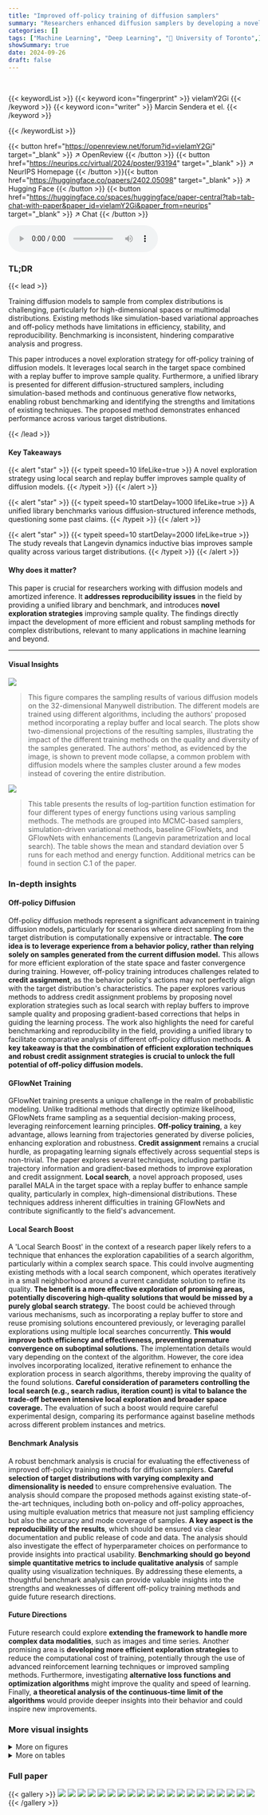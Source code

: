 ```yaml
---
title: "Improved off-policy training of diffusion samplers"
summary: "Researchers enhanced diffusion samplers by developing a novel exploration strategy and a unified library, improving sample quality and addressing reproducibility challenges."
categories: []
tags: ["Machine Learning", "Deep Learning", "🏢 University of Toronto",]
showSummary: true
date: 2024-09-26
draft: false
---
```


<br>

{{< keywordList >}}
{{< keyword icon="fingerprint" >}} vieIamY2Gi {{< /keyword >}}
{{< keyword icon="writer" >}} Marcin Sendera et el. {{< /keyword >}}
 
{{< /keywordList >}}

{{< button href="https://openreview.net/forum?id=vieIamY2Gi" target="_blank" >}}
↗ OpenReview
{{< /button >}}
{{< button href="https://neurips.cc/virtual/2024/poster/93194" target="_blank" >}}
↗ NeurIPS Homepage
{{< /button >}}{{< button href="https://huggingface.co/papers/2402.05098" target="_blank" >}}
↗ Hugging Face
{{< /button >}}
{{< button href="https://huggingface.co/spaces/huggingface/paper-central?tab=tab-chat-with-paper&paper_id=vieIamY2Gi&paper_from=neurips" target="_blank" >}}
↗ Chat
{{< /button >}}



<audio controls>
    <source src="https://ai-paper-reviewer.com/vieIamY2Gi/podcast.wav" type="audio/wav">
    Your browser does not support the audio element.
</audio>


### TL;DR


{{< lead >}}

Training diffusion models to sample from complex distributions is challenging, particularly for high-dimensional spaces or multimodal distributions. Existing methods like simulation-based variational approaches and off-policy methods have limitations in efficiency, stability, and reproducibility.  Benchmarking is inconsistent, hindering comparative analysis and progress.

This paper introduces a novel exploration strategy for off-policy training of diffusion models. It leverages local search in the target space combined with a replay buffer to improve sample quality.  Furthermore, a unified library is presented for different diffusion-structured samplers, including simulation-based methods and continuous generative flow networks, enabling robust benchmarking and identifying the strengths and limitations of existing techniques. The proposed method demonstrates enhanced performance across various target distributions.

{{< /lead >}}


#### Key Takeaways

{{< alert "star" >}}
{{< typeit speed=10 lifeLike=true >}} A novel exploration strategy using local search and replay buffer improves sample quality of diffusion models. {{< /typeit >}}
{{< /alert >}}

{{< alert "star" >}}
{{< typeit speed=10 startDelay=1000 lifeLike=true >}} A unified library benchmarks various diffusion-structured inference methods, questioning some past claims. {{< /typeit >}}
{{< /alert >}}

{{< alert "star" >}}
{{< typeit speed=10 startDelay=2000 lifeLike=true >}} The study reveals that Langevin dynamics inductive bias improves sample quality across various target distributions. {{< /typeit >}}
{{< /alert >}}

#### Why does it matter?
This paper is crucial for researchers working with diffusion models and amortized inference.  It **addresses reproducibility issues** in the field by providing a unified library and benchmark, and introduces **novel exploration strategies** improving sample quality.  The findings directly impact the development of more efficient and robust sampling methods for complex distributions, relevant to many applications in machine learning and beyond.

------
#### Visual Insights



![](https://ai-paper-reviewer.com/vieIamY2Gi/figures_0_1.jpg)

> This figure compares the sampling results of various diffusion models on the 32-dimensional Manywell distribution.  The different models are trained using different algorithms, including the authors' proposed method incorporating a replay buffer and local search.  The plots show two-dimensional projections of the resulting samples, illustrating the impact of the different training methods on the quality and diversity of the samples generated. The authors' method, as evidenced by the image, is shown to prevent mode collapse, a common problem with diffusion models where the samples cluster around a few modes instead of covering the entire distribution.





![](https://ai-paper-reviewer.com/vieIamY2Gi/tables_6_1.jpg)

> This table presents the results of log-partition function estimation for four different types of energy functions using various sampling methods.  The methods are grouped into MCMC-based samplers, simulation-driven variational methods, baseline GFlowNets, and GFlowNets with enhancements (Langevin parametrization and local search).  The table shows the mean and standard deviation over 5 runs for each method and energy function.  Additional metrics can be found in section C.1 of the paper.





### In-depth insights


#### Off-policy Diffusion
Off-policy diffusion methods represent a significant advancement in training diffusion models, particularly for scenarios where direct sampling from the target distribution is computationally expensive or intractable.  **The core idea is to leverage experience from a behavior policy, rather than relying solely on samples generated from the current diffusion model.** This allows for more efficient exploration of the state space and faster convergence during training.  However, off-policy training introduces challenges related to **credit assignment**, as the behavior policy's actions may not perfectly align with the target distribution's characteristics. The paper explores various methods to address credit assignment problems by proposing novel exploration strategies such as local search with replay buffers to improve sample quality and proposing gradient-based corrections that helps in guiding the learning process.  The work also highlights the need for careful benchmarking and reproducibility in the field, providing a unified library to facilitate comparative analysis of different off-policy diffusion methods. **A key takeaway is that the combination of efficient exploration techniques and robust credit assignment strategies is crucial to unlock the full potential of off-policy diffusion models.**

#### GFlowNet Training
GFlowNet training presents a unique challenge in the realm of probabilistic modeling. Unlike traditional methods that directly optimize likelihood, GFlowNets frame sampling as a sequential decision-making process, leveraging reinforcement learning principles. **Off-policy training**, a key advantage, allows learning from trajectories generated by diverse policies, enhancing exploration and robustness. **Credit assignment** remains a crucial hurdle, as propagating learning signals effectively across sequential steps is non-trivial. The paper explores several techniques, including partial trajectory information and gradient-based methods to improve exploration and credit assignment. **Local search**, a novel approach proposed, uses parallel MALA in the target space with a replay buffer to enhance sample quality, particularly in complex, high-dimensional distributions. These techniques address inherent difficulties in training GFlowNets and contribute significantly to the field's advancement.

#### Local Search Boost
A 'Local Search Boost' in the context of a research paper likely refers to a technique that enhances the exploration capabilities of a search algorithm, particularly within a complex search space.  This could involve augmenting existing methods with a local search component, which operates iteratively in a small neighborhood around a current candidate solution to refine its quality. **The benefit is a more effective exploration of promising areas, potentially discovering high-quality solutions that would be missed by a purely global search strategy.**  The boost could be achieved through various mechanisms, such as incorporating a replay buffer to store and reuse promising solutions encountered previously, or leveraging parallel explorations using multiple local searches concurrently. **This would improve both efficiency and effectiveness, preventing premature convergence on suboptimal solutions.**  The implementation details would vary depending on the context of the algorithm. However, the core idea involves incorporating localized, iterative refinement to enhance the exploration process in search algorithms, thereby improving the quality of the found solutions. **Careful consideration of parameters controlling the local search (e.g., search radius, iteration count) is vital to balance the trade-off between intensive local exploration and broader space coverage.**  The evaluation of such a boost would require careful experimental design, comparing its performance against baseline methods across different problem instances and metrics.

#### Benchmark Analysis
A robust benchmark analysis is crucial for evaluating the effectiveness of improved off-policy training methods for diffusion samplers.  **Careful selection of target distributions with varying complexity and dimensionality is needed** to ensure comprehensive evaluation. The analysis should compare the proposed methods against existing state-of-the-art techniques, including both on-policy and off-policy approaches, using multiple evaluation metrics that measure not just sampling efficiency but also the accuracy and mode coverage of samples. **A key aspect is the reproducibility of the results**, which should be ensured via clear documentation and public release of code and data.  The analysis should also investigate the effect of hyperparameter choices on performance to provide insights into practical usability. **Benchmarking should go beyond simple quantitative metrics to include qualitative analysis** of sample quality using visualization techniques.  By addressing these elements, a thoughtful benchmark analysis can provide valuable insights into the strengths and weaknesses of different off-policy training methods and guide future research directions.

#### Future Directions
Future research could explore **extending the framework to handle more complex data modalities**, such as images and time series.  Another promising area is **developing more efficient exploration strategies** to reduce the computational cost of training, potentially through the use of advanced reinforcement learning techniques or improved sampling methods.  Furthermore, investigating **alternative loss functions and optimization algorithms** might improve the quality and speed of learning.  Finally, **a theoretical analysis of the continuous-time limit of the algorithms** would provide deeper insights into their behavior and could inspire new improvements.


### More visual insights

<details>
<summary>More on figures
</summary>


![](https://ai-paper-reviewer.com/vieIamY2Gi/figures_6_1.jpg)

> This figure displays two-dimensional projections of samples generated from the Manywell distribution using different sampling methods.  The visualizations show the effectiveness of the proposed method (replay buffer with local search) in preventing mode collapse, a common issue in generative modeling where the model fails to capture the diversity of the target distribution. The figure allows a visual comparison of the sample distributions obtained with various algorithms, highlighting the improved mode coverage and reduced mode collapse achieved by incorporating the proposed replay buffer and local search strategy.


![](https://ai-paper-reviewer.com/vieIamY2Gi/figures_7_1.jpg)

> This figure shows the impact of different exploration strategies on the performance of diffusion models trained using the trajectory balance (TB) objective on a 25-dimensional Gaussian Mixture Model (25GMM).  The x-axis represents the exploration rate, and the y-axis represents the estimated log partition function (log Z). Two lines are shown: one for models trained with constant exploration and another for models trained with decaying exploration. The results indicate that while exploration is beneficial for discovering multiple modes, allowing it to decay over time improves the model's ability to accurately estimate the partition function by focusing the model's capacity on higher-probability regions of the target distribution.


![](https://ai-paper-reviewer.com/vieIamY2Gi/figures_8_1.jpg)

> This figure compares the performance of 10-step samplers with fixed and learned forward policy variance on the 25GMM energy. The left panel shows the distribution of samples at different time steps for both models, highlighting how learning the variance allows the model to capture the modes more sharply. The right panel shows how learning the policy variance leads to similar results with fewer steps.


![](https://ai-paper-reviewer.com/vieIamY2Gi/figures_20_1.jpg)

> This figure shows two-dimensional projections of samples generated from the 32-dimensional Manywell distribution using different sampling methods.  The goal is to visualize the performance of various sampling algorithms in capturing the multiple modes of the distribution.  The figure demonstrates that the proposed method, which uses a replay buffer and local search, effectively prevents the model from collapsing to a single mode, thus improving sample quality compared to other methods.


![](https://ai-paper-reviewer.com/vieIamY2Gi/figures_23_1.jpg)

> This figure shows the impact of replay buffer capacity on the sample quality of three different samplers.  Each subplot displays 2000 samples generated by a sampler trained with a different buffer capacity (30,000, 60,000, and 600,000). The increase in buffer capacity leads to better exploration of the target distribution's modes, as evidenced by the increased number of modes captured in the samples.  This supports the claim that a larger replay buffer enhances the sampler's ability to recall and utilize past low-energy samples.


![](https://ai-paper-reviewer.com/vieIamY2Gi/figures_23_2.jpg)

> This figure presents an ablation study on two aspects of the local search algorithm used in the paper: the use of a prioritized replay buffer and the dynamic adjustment of the step size.  The left subplot (a) shows that prioritized sampling, where samples with higher ranks (based on their unnormalized target density) are more likely to be selected, leads to faster convergence than uniform sampling. The right subplot (b) demonstrates that dynamically adjusting the step size to maintain a target acceptance rate of 0.574 (theoretically optimal for high-dimensional MALA) outperforms using a fixed step size. This ablation study highlights the effectiveness of these techniques in improving the performance of the local search method.


![](https://ai-paper-reviewer.com/vieIamY2Gi/figures_23_3.jpg)

> This figure presents the ablation study results for two hyperparameters of the proposed local search method: the prioritized replay buffer and the dynamically adjusted step size.  The left subplot (a) compares the performance of prioritized sampling (using the rank-based approach) against uniform sampling. The right subplot (b) shows the impact of dynamically adjusting the step size (η) to maintain an optimal acceptance rate (0.574) compared to using a fixed step size (η = 0.01).  The plots show the log ZRW (log partition function with importance weights) across 25,000 training iterations, revealing that both techniques lead to significant performance improvements.


</details>




<details>
<summary>More on tables
</summary>


![](https://ai-paper-reviewer.com/vieIamY2Gi/tables_8_1.jpg)
> This table presents the results of log-partition function estimation for four groups of models on unconditional modeling tasks.  The models are compared using mean and standard deviation of the error over 5 runs.  The four groups of models are MCMC-based samplers, simulation-driven variational methods, baseline GFlowNets, and GFlowNets enhanced with Langevin parametrization and local search. Additional metrics are detailed in section C.1 of the paper.

![](https://ai-paper-reviewer.com/vieIamY2Gi/tables_18_1.jpg)
> This table presents the results of log-partition function estimation for four different types of models on four different datasets.  It compares MCMC methods, simulation-based variational inference methods, and GFlowNet methods (with and without enhancements like Langevin parametrization and local search).  The table shows the mean and standard deviation of the log-partition function estimate over five runs for each method and dataset.  Additional metrics are available in section C.1 of the paper.

![](https://ai-paper-reviewer.com/vieIamY2Gi/tables_18_2.jpg)
> This table presents a comprehensive comparison of various sampling methods' performance on four different tasks: 25GMM, Funnel, Manywell, and LGCP. The methods are categorized into four groups: MCMC-based samplers, simulation-driven variational methods, GFlowNet methods with different objectives, and enhanced GFlowNet methods incorporating Langevin parametrization and local search.  The table shows the log-partition function estimation errors (both standard and importance-weighted) and the 2-Wasserstein distance, offering a multi-faceted evaluation of each method's sampling accuracy and efficiency.

![](https://ai-paper-reviewer.com/vieIamY2Gi/tables_19_1.jpg)
> This table presents the results of a scalability study conducted on the Manywell energy function, evaluating the performance of various samplers across different dimensions (d = 8, 32, 128, 512).  The metrics presented include the log-partition function estimation error (both standard and importance weighted), and the time per training iteration on a RTX8000 GPU. This allows assessing how the performance and computational cost of different approaches scale as dimensionality increases.

![](https://ai-paper-reviewer.com/vieIamY2Gi/tables_21_1.jpg)
> This table presents the results of log-partition function estimation for four different types of models on four different tasks.  The models are categorized into MCMC-based samplers, simulation-driven variational methods, baseline GFlowNets, and GFlowNets with enhancements.  The tasks are 2D Gaussian Mixture Model, 10D Funnel, 32D Manywell, and 1600D Log-Gaussian Cox Process.  The table shows mean and standard deviation over 5 runs for each model and task. Additional metrics are available in section C.1.

![](https://ai-paper-reviewer.com/vieIamY2Gi/tables_23_1.jpg)
> This table presents the log-partition function estimation errors for four groups of models on unconditional modeling tasks.  The models are compared using mean and standard deviation over 5 runs.  The four model groups are MCMC-based samplers, simulation-driven variational methods, baseline GFlowNet methods (with different learning objectives), and GFlowNet methods augmented with Langevin parametrization and local search.  Additional metrics are available in section C.1 of the paper.

</details>




### Full paper

{{< gallery >}}
<img src="https://ai-paper-reviewer.com/vieIamY2Gi/1.png" class="grid-w50 md:grid-w33 xl:grid-w25" />
<img src="https://ai-paper-reviewer.com/vieIamY2Gi/2.png" class="grid-w50 md:grid-w33 xl:grid-w25" />
<img src="https://ai-paper-reviewer.com/vieIamY2Gi/3.png" class="grid-w50 md:grid-w33 xl:grid-w25" />
<img src="https://ai-paper-reviewer.com/vieIamY2Gi/4.png" class="grid-w50 md:grid-w33 xl:grid-w25" />
<img src="https://ai-paper-reviewer.com/vieIamY2Gi/5.png" class="grid-w50 md:grid-w33 xl:grid-w25" />
<img src="https://ai-paper-reviewer.com/vieIamY2Gi/6.png" class="grid-w50 md:grid-w33 xl:grid-w25" />
<img src="https://ai-paper-reviewer.com/vieIamY2Gi/7.png" class="grid-w50 md:grid-w33 xl:grid-w25" />
<img src="https://ai-paper-reviewer.com/vieIamY2Gi/8.png" class="grid-w50 md:grid-w33 xl:grid-w25" />
<img src="https://ai-paper-reviewer.com/vieIamY2Gi/9.png" class="grid-w50 md:grid-w33 xl:grid-w25" />
<img src="https://ai-paper-reviewer.com/vieIamY2Gi/10.png" class="grid-w50 md:grid-w33 xl:grid-w25" />
<img src="https://ai-paper-reviewer.com/vieIamY2Gi/11.png" class="grid-w50 md:grid-w33 xl:grid-w25" />
<img src="https://ai-paper-reviewer.com/vieIamY2Gi/12.png" class="grid-w50 md:grid-w33 xl:grid-w25" />
<img src="https://ai-paper-reviewer.com/vieIamY2Gi/13.png" class="grid-w50 md:grid-w33 xl:grid-w25" />
<img src="https://ai-paper-reviewer.com/vieIamY2Gi/14.png" class="grid-w50 md:grid-w33 xl:grid-w25" />
<img src="https://ai-paper-reviewer.com/vieIamY2Gi/15.png" class="grid-w50 md:grid-w33 xl:grid-w25" />
<img src="https://ai-paper-reviewer.com/vieIamY2Gi/16.png" class="grid-w50 md:grid-w33 xl:grid-w25" />
<img src="https://ai-paper-reviewer.com/vieIamY2Gi/17.png" class="grid-w50 md:grid-w33 xl:grid-w25" />
<img src="https://ai-paper-reviewer.com/vieIamY2Gi/18.png" class="grid-w50 md:grid-w33 xl:grid-w25" />
<img src="https://ai-paper-reviewer.com/vieIamY2Gi/19.png" class="grid-w50 md:grid-w33 xl:grid-w25" />
<img src="https://ai-paper-reviewer.com/vieIamY2Gi/20.png" class="grid-w50 md:grid-w33 xl:grid-w25" />
{{< /gallery >}}